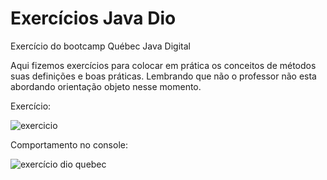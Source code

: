 # Exercícios Java Dio
Exercício do bootcamp Québec Java Digital

Aqui fizemos exercícios para colocar em prática os conceitos de métodos suas definições e boas práticas.
Lembrando que não o professor não esta abordando orientação objeto nesse momento. <br>

Exercício: <br>

![exercicio](https://user-images.githubusercontent.com/24979432/192607968-cd62e6c1-874a-45e4-aea4-4d88fbd862c3.png)






Comportamento no console: <br>

![exercício dio quebec](https://user-images.githubusercontent.com/24979432/192608641-55624fc8-e402-4a0b-b4a5-15d09e9dce14.png)





